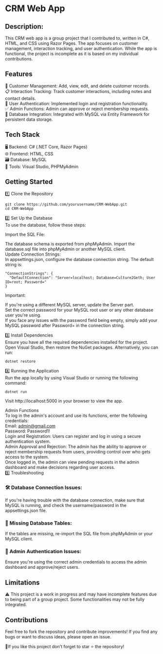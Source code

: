 # CRM Web App  
## Description:  
This CRM web app is a group project that I contributed to, written in C#, HTML, and CSS using Razor Pages. The app focuses on customer management, interaction tracking, and user authentication. While the app is functional, the project is incomplete as it is based on my individual contributions.  

## Features  
👥 Customer Management: Add, view, edit, and delete customer records.  
📋 Interaction Tracking: Track customer interactions, including notes and contact details.  
🔐 User Authentication: Implemented login and registration functionality.  
✅ Admin Functions: Admin can approve or reject membership requests.  
💾 Database Integration: Integrated with MySQL via Entity Framework for persistent data storage.  
## Tech Stack 
🖥️ Backend: C# (.NET Core, Razor Pages)  
🌐 Frontend: HTML, CSS  
🗃️ Database: MySQL  
🔧 Tools: Visual Studio, PHPMyAdmin  
## Getting Started  
1️⃣ Clone the Repository  
```
git clone https://github.com/yourusername/CRM-WebApp.git
cd CRM-WebApp
```
2️⃣ Set Up the Database  
To use the database, follow these steps:  

Import the SQL File:  

The database schema is exported from phpMyAdmin. Import the database.sql file into phpMyAdmin or another MySQL client.  
Update Connection Strings:  
In appsettings.json, configure the database connection string. The default string is:  

```
"ConnectionStrings": {
  "DefaultConnection": "Server=localhost; Database=Culture2Geth; User ID=root; Password="
}
```   
Important:  

If you're using a different MySQL server, update the Server part.  
Set the correct password for your MySQL root user or any other database user you're using.  
If you face any issues with the password field being empty, simply add your MySQL password after Password= in the connection string.  

3️⃣ Install Dependencies   
Ensure you have all the required dependencies installed for the project. Open Visual Studio, then restore the NuGet packages. Alternatively, you can run:  

```
dotnet restore
```  
4️⃣ Running the Application  
Run the app locally by using Visual Studio or running the following command:  

```
dotnet run
```  
Visit http://localhost:5000 in your browser to view the app.  

Admin Functions  
To log in the admin's account and use its functions, enter the following credentials:  
Email: admin@gmail.com  
Password: Password1!  
Login and Registration: Users can register and log in using a secure authentication system.  
Admin Approval and Rejection: The admin has the ability to approve or reject membership requests from users, providing control over who gets access to the system.  
Once logged in, the admin can view pending requests in the admin dashboard and make decisions regarding user access.  
5️⃣ Troubleshooting  
### 🛠️ Database Connection Issues:  
If you're having trouble with the database connection, make sure that MySQL is running, and check the username/password in the appsettings.json file.  
### 🚫 Missing Database Tables:  
If the tables are missing, re-import the SQL file from phpMyAdmin or your MySQL client.  
### 🔐 Admin Authentication Issues:  
Ensure you're using the correct admin credentials to access the admin dashboard and approve/reject users.  
## Limitations  
⚠️ This project is a work in progress and may have incomplete features due to being part of a group project. Some functionalities may not be fully integrated.  
## Contributions  
Feel free to fork the repository and contribute improvements! If you find any bugs or want to discuss ideas, please open an issue.    

🌟If you like this project don't forget to star ⭐ the repository!
